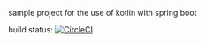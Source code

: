 sample project for the use of kotlin with spring boot

build status: [![CircleCI](https://circleci.com/gh/Blink1982/statistics/tree/master.svg?style=svg)](https://circleci.com/gh/Blink1982/statistics/tree/master)